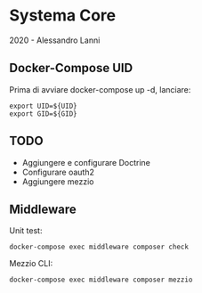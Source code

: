 # Systema Core

2020 - Alessandro Lanni

## Docker-Compose UID

Prima di avviare docker-compose up -d, lanciare:

````
export UID=${UID}
export GID=${GID}
````


## TODO

- Aggiungere e configurare Doctrine
- Configurare oauth2
- Aggiungere mezzio

## Middleware

Unit test:

`
docker-compose exec middleware composer check
`

Mezzio CLI:

`docker-compose exec middleware composer mezzio`